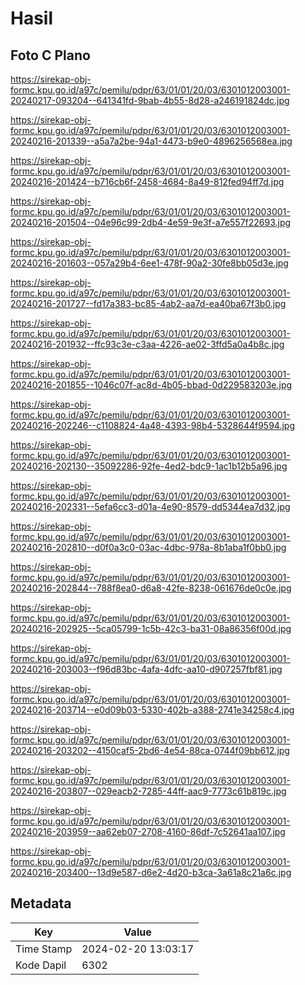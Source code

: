 # Hasil

## Foto C Plano

https://sirekap-obj-formc.kpu.go.id/a97c/pemilu/pdpr/63/01/01/20/03/6301012003001-20240217-093204--641341fd-9bab-4b55-8d28-a246191824dc.jpg

https://sirekap-obj-formc.kpu.go.id/a97c/pemilu/pdpr/63/01/01/20/03/6301012003001-20240216-201339--a5a7a2be-94a1-4473-b9e0-4896256568ea.jpg

https://sirekap-obj-formc.kpu.go.id/a97c/pemilu/pdpr/63/01/01/20/03/6301012003001-20240216-201424--b716cb6f-2458-4684-8a49-812fed94ff7d.jpg

https://sirekap-obj-formc.kpu.go.id/a97c/pemilu/pdpr/63/01/01/20/03/6301012003001-20240216-201504--04e96c99-2db4-4e59-9e3f-a7e557f22693.jpg

https://sirekap-obj-formc.kpu.go.id/a97c/pemilu/pdpr/63/01/01/20/03/6301012003001-20240216-201603--057a29b4-6ee1-478f-90a2-30fe8bb05d3e.jpg

https://sirekap-obj-formc.kpu.go.id/a97c/pemilu/pdpr/63/01/01/20/03/6301012003001-20240216-201727--fd17a383-bc85-4ab2-aa7d-ea40ba67f3b0.jpg

https://sirekap-obj-formc.kpu.go.id/a97c/pemilu/pdpr/63/01/01/20/03/6301012003001-20240216-201932--ffc93c3e-c3aa-4226-ae02-3ffd5a0a4b8c.jpg

https://sirekap-obj-formc.kpu.go.id/a97c/pemilu/pdpr/63/01/01/20/03/6301012003001-20240216-201855--1046c07f-ac8d-4b05-bbad-0d229583203e.jpg

https://sirekap-obj-formc.kpu.go.id/a97c/pemilu/pdpr/63/01/01/20/03/6301012003001-20240216-202246--c1108824-4a48-4393-98b4-5328644f9594.jpg

https://sirekap-obj-formc.kpu.go.id/a97c/pemilu/pdpr/63/01/01/20/03/6301012003001-20240216-202130--35092286-92fe-4ed2-bdc9-1ac1b12b5a96.jpg

https://sirekap-obj-formc.kpu.go.id/a97c/pemilu/pdpr/63/01/01/20/03/6301012003001-20240216-202331--5efa6cc3-d01a-4e90-8579-dd5344ea7d32.jpg

https://sirekap-obj-formc.kpu.go.id/a97c/pemilu/pdpr/63/01/01/20/03/6301012003001-20240216-202810--d0f0a3c0-03ac-4dbc-978a-8b1aba1f0bb0.jpg

https://sirekap-obj-formc.kpu.go.id/a97c/pemilu/pdpr/63/01/01/20/03/6301012003001-20240216-202844--788f8ea0-d6a8-42fe-8238-061676de0c0e.jpg

https://sirekap-obj-formc.kpu.go.id/a97c/pemilu/pdpr/63/01/01/20/03/6301012003001-20240216-202925--5ca05799-1c5b-42c3-ba31-08a86356f00d.jpg

https://sirekap-obj-formc.kpu.go.id/a97c/pemilu/pdpr/63/01/01/20/03/6301012003001-20240216-203003--f96d83bc-4afa-4dfc-aa10-d907257fbf81.jpg

https://sirekap-obj-formc.kpu.go.id/a97c/pemilu/pdpr/63/01/01/20/03/6301012003001-20240216-203714--e0d09b03-5330-402b-a388-2741e34258c4.jpg

https://sirekap-obj-formc.kpu.go.id/a97c/pemilu/pdpr/63/01/01/20/03/6301012003001-20240216-203202--4150caf5-2bd6-4e54-88ca-0744f09bb612.jpg

https://sirekap-obj-formc.kpu.go.id/a97c/pemilu/pdpr/63/01/01/20/03/6301012003001-20240216-203807--029eacb2-7285-44ff-aac9-7773c61b819c.jpg

https://sirekap-obj-formc.kpu.go.id/a97c/pemilu/pdpr/63/01/01/20/03/6301012003001-20240216-203959--aa62eb07-2708-4160-86df-7c52641aa107.jpg

https://sirekap-obj-formc.kpu.go.id/a97c/pemilu/pdpr/63/01/01/20/03/6301012003001-20240216-203400--13d9e587-d6e2-4d20-b3ca-3a61a8c21a6c.jpg


## Metadata

| Key        | Value               |
| ---------- | ------------------- |
| Time Stamp | 2024-02-20 13:03:17 |
| Kode Dapil | 6302                |



